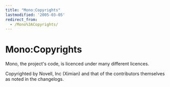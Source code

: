 ```yaml
---
title: "Mono:Copyrights"
lastmodified: '2005-03-05'
redirect_from:
  - /Mono%3ACopyrights/
---
```


Mono:Copyrights
===============

Mono, the project's code, is licenced under many different licences.

Copyrighted by Novell, Inc (Ximian) and that of the contributors themselves as noted in the changelogs.

